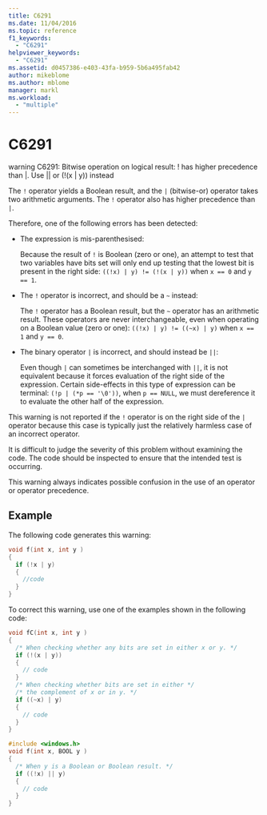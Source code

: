 ```yaml
---
title: C6291
ms.date: 11/04/2016
ms.topic: reference
f1_keywords:
  - "C6291"
helpviewer_keywords:
  - "C6291"
ms.assetid: d0457386-e403-43fa-b959-5b6a495fab42
author: mikeblome
ms.author: mblome
manager: markl
ms.workload:
  - "multiple"
---
```

# C6291
warning C6291: Bitwise operation on logical result: ! has higher precedence than &#124;. Use &#124;&#124; or (!(x &#124; y)) instead

The `!` operator yields a Boolean result, and the `|` (bitwise-or) operator takes two arithmetic arguments. The `!` operator also has higher precedence than `|`.

Therefore, one of the following errors has been detected:

- The expression is mis-parenthesised:

   Because the result of `!` is Boolean (zero or one), an attempt to test that two variables have bits set will only end up testing that the lowest bit is present in the right side: `((!x) | y) != (!(x | y))` when `x == 0` and `y == 1`.

- The `!` operator is incorrect, and should be a `~` instead:

   The `!` operator has a Boolean result, but the `~` operator has an arithmetic result. These operators are never interchangeable, even when operating on a Boolean value (zero or one): `((!x) | y) != ((~x) | y)` when `x == 1` and `y == 0`.

- The binary operator `|` is incorrect, and should instead be `||`:

   Even though `|` can sometimes be interchanged with `||`, it is not equivalent because it forces evaluation of the right side of the expression. Certain side-effects in this type of expression can be terminal: `(!p | (*p == '\0'))`, when `p == NULL`, we must dereference it to evaluate the other half of the expression.

This warning is not reported if the `!` operator is on the right side of the `|` operator because this case is typically just the relatively harmless case of an incorrect operator.

It is difficult to judge the severity of this problem without examining the code. The code should be inspected to ensure that the intended test is occurring.

This warning always indicates possible confusion in the use of an operator or operator precedence.

## Example

The following code generates this warning:

```cpp
void f(int x, int y )
{
  if (!x | y)
  {
    //code
  }
}
```

To correct this warning, use one of the examples shown in the following code:

```cpp
void fC(int x, int y )
{
  /* When checking whether any bits are set in either x or y. */
  if (!(x | y))
  {
    // code
  }
  /* When checking whether bits are set in either */
  /* the complement of x or in y. */
  if ((~x) | y)
  {
    // code
  }
}

#include <windows.h>
void f(int x, BOOL y )
{
  /* When y is a Boolean or Boolean result. */
  if ((!x) || y)
  {
    // code
  }
}
```
